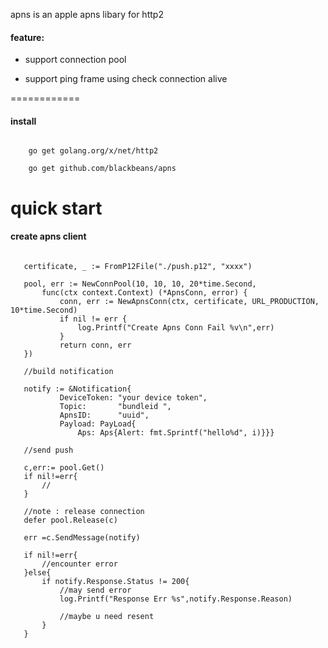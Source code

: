 
apns is an apple apns libary for http2

####  feature:

* support connection pool 

* support ping frame using check connection alive

============
#### install

```shell

	go get golang.org/x/net/http2

	go get github.com/blackbeans/apns

```

quick start
============

#### create  apns client

 ```golang   
	
	certificate, _ := FromP12File("./push.p12", "xxxx")

	pool, err := NewConnPool(10, 10, 10, 20*time.Second,
		func(ctx context.Context) (*ApnsConn, error) {
			conn, err := NewApnsConn(ctx, certificate, URL_PRODUCTION, 10*time.Second)
			if nil != err {
				log.Printf("Create Apns Conn Fail %v\n",err)
			}
			return conn, err
	})

	//build notification 

	notify := &Notification{
			DeviceToken: "your device token",
			Topic:       "bundleid ",
			ApnsID:      "uuid",
			Payload: PayLoad{
				Aps: Aps{Alert: fmt.Sprintf("hello%d", i)}}}
	
	//send push

	c,err:= pool.Get()
	if nil!=err{
		//
	}

	//note : release connection
	defer pool.Release(c)

	err =c.SendMessage(notify)
	
	if nil!=err{
		//encounter error
	}else{
		if notify.Response.Status != 200{
			//may send error
			log.Printf("Response Err %s",notify.Response.Reason)

			//maybe u need resent
		}
	}

```






